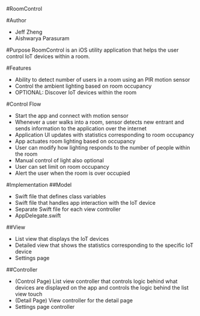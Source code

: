 #RoomControl

#Author 
* Jeff Zheng 
* Aishwarya Parasuram

#Purpose 
RoomControl is an iOS utility application that helps the user control IoT devices within a room. 

#Features 

* Ability to detect number of users in a room using an PIR motion sensor
* Control the ambient lighting based on room occupancy 
* OPTIONAL: Discover IoT devices within the room 

#Control Flow 

* Start the app and connect with motion sensor 
* Whenever a user walks into a room, sensor detects new entrant and sends information to the application over the internet
* Application UI updates with statistics corresponding to room occupancy 
* App actuates room lighting based on occupancy 
* User can modify how lighting responds to the number of people within the room 
* Manual control of light also optional 
* User can set limit on room occupancy
* Alert the user when the room is over occupied 

#Implementation
##Model
* Swift file that defines class variables
* Swift file that handles app interaction with the IoT device
* Separate Swift file for each view controller
* AppDelegate.swift

##View 
* List view that displays the IoT devices
* Detailed view that shows the statistics corresponding to the specific IoT device
* Settings page

##Controller
* (Control Page) List view controller that controls logic behind what devices are displayed on the app and controls the logic behind the list view touch 
* (Detail Page) View controller for the detail page 
* Settings page controller 
